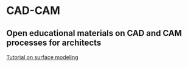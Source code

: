 # CAD-CAM
Open educational materials on CAD and CAM processes for architects
---
[Tutorial on surface modeling](https://github.com/baharmon/geospatial-modeling-course/blob/master/digital-fabrication.md)
